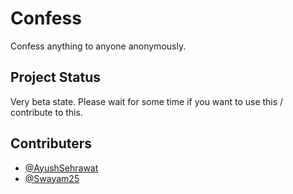 # Confess
Confess anything to anyone anonymously.

## Project Status
Very beta state. Please wait for some time if you want to use this / contribute to this.

## Contributers
* [@AyushSehrawat](https://github.com/AyushSehrawat)
* [@Swayam25](https://github.com/Swayam25)